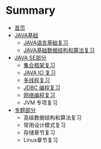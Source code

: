 # Summary

* [首页](README.md)
* [JAVA基础](chapter1.md)
  * [JAVA语言基础复习](chapter1/javayu-yan-ji-chu-fu-xi.md)
  * [JAVA基础数据结构和算法复习](chapter1/javaji-chu-shu-ju-jie-gou-he-suan-fa-fu-xi.md)
* [JAVA SE部分](java-sebu-fen.md)
  * [集合框架复习](java-sebu-fen/ji-he-kuang-jia-fu-xi.md)
  * [JAVA IO 复习](java-sebu-fen/java-io-fu-xi.md)
  * [多线程复习](java-sebu-fen/duo-xian-cheng-fu-xi.md)
  * [JDBC 编程复习](java-sebu-fen/jdbc-bian-cheng-fu-xi.md)
  * [网络编程复习](java-sebu-fen/wang-luo-bian-cheng-fu-xi.md)
  * JVM 专项复习
* [专题部分](zhuan-ti-bu-fen.md)
  * 高级数据结构和算法复习
  * 常用设计模式复习
  * 存储章节复习
  * Linux章节复习

